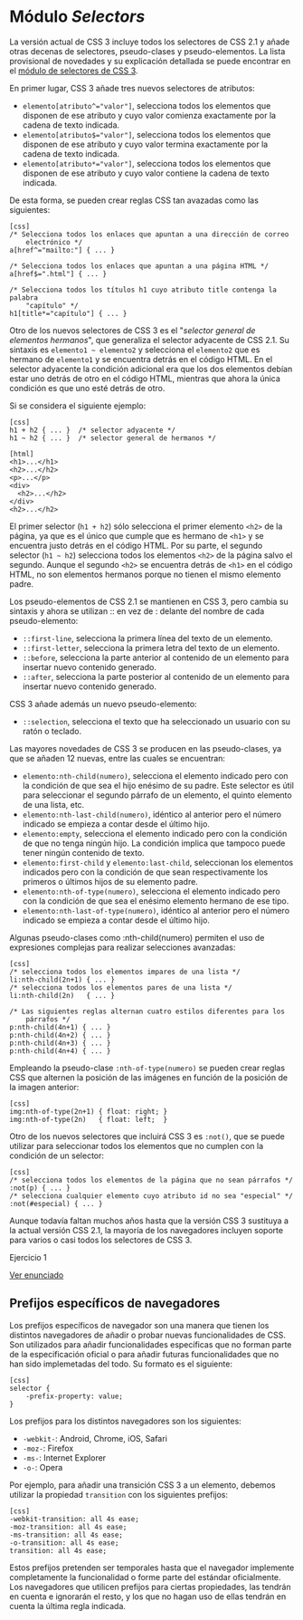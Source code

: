 # Módulo *Selectors*

La versión actual de CSS 3 incluye todos los selectores de CSS 2.1 y añade otras decenas de selectores, pseudo-clases y pseudo-elementos. La lista provisional de novedades y su explicación detallada se puede encontrar en el [módulo de selectores de CSS 3](http://www.w3.org/TR/css3-selectors/).

En primer lugar, CSS 3 añade tres nuevos selectores de atributos:

* `elemento[atributo^="valor"]`, selecciona todos los elementos que disponen de ese atributo y cuyo valor comienza exactamente por la cadena de texto indicada.
* `elemento[atributo$="valor"]`, selecciona todos los elementos que disponen de ese atributo y cuyo valor termina exactamente por la cadena de texto indicada.
* `elemento[atributo*="valor"]`, selecciona todos los elementos que disponen de ese atributo y cuyo valor contiene la cadena de texto indicada.

De esta forma, se pueden crear reglas CSS tan avazadas como las siguientes:

    [css]
    /* Selecciona todos los enlaces que apuntan a una dirección de correo
        electrónico */
    a[href^="mailto:"] { ... }
    
    /* Selecciona todos los enlaces que apuntan a una página HTML */
    a[href$=".html"] { ... }
    
    /* Selecciona todos los títulos h1 cuyo atributo title contenga la palabra
        "capítulo" */
    h1[title*="capítulo"] { ... }

Otro de los nuevos selectores de CSS 3 es el "*selector general de elementos hermanos*", que generaliza el selector adyacente de CSS 2.1. Su sintaxis es `elemento1 ~ elemento2` y selecciona el `elemento2` que es hermano de `elemento1` y se encuentra detrás en el código HTML. En el selector adyacente la condición adicional era que los dos elementos debían estar uno detrás de otro en el código HTML, mientras que ahora la única condición es que uno esté detrás de otro.

Si se considera el siguiente ejemplo:

    [css]
    h1 + h2 { ... }  /* selector adyacente */
    h1 ~ h2 { ... }  /* selector general de hermanos */

    [html]
    <h1>...</h1>
    <h2>...</h2>
    <p>...</p>
    <div>
      <h2>...</h2>
    </div>
    <h2>...</h2>

El primer selector (`h1 + h2`) sólo selecciona el primer elemento `<h2>` de la página, ya que es el único que cumple que es hermano de `<h1>` y se encuentra justo detrás en el código HTML. Por su parte, el segundo selector (`h1 ~ h2`) selecciona todos los elementos `<h2>` de la página salvo el segundo. Aunque el segundo `<h2>` se encuentra detrás de `<h1>` en el código HTML, no son elementos hermanos porque no tienen el mismo elemento padre.

Los pseudo-elementos de CSS 2.1 se mantienen en CSS 3, pero cambia su sintaxis y ahora se utilizan :: en vez de : delante del nombre de cada pseudo-elemento:

* `::first-line`, selecciona la primera línea del texto de un elemento.
* `::first-letter`, selecciona la primera letra del texto de un elemento.
* `::before`, selecciona la parte anterior al contenido de un elemento para insertar nuevo contenido generado.
* `::after`, selecciona la parte posterior al contenido de un elemento para insertar nuevo contenido generado.

CSS 3 añade además un nuevo pseudo-elemento:

* `::selection`, selecciona el texto que ha seleccionado un usuario con su ratón o teclado.

Las mayores novedades de CSS 3 se producen en las pseudo-clases, ya que se añaden 12 nuevas, entre las cuales se encuentran:

* `elemento:nth-child(numero)`, selecciona el elemento indicado pero con la condición de que sea el hijo enésimo de su padre. Este selector es útil para seleccionar el segundo párrafo de un elemento, el quinto elemento de una lista, etc.
* `elemento:nth-last-child(numero)`, idéntico al anterior pero el número indicado se empieza a contar desde el último hijo.
* `elemento:empty`, selecciona el elemento indicado pero con la condición de que no tenga ningún hijo. La condición implica que tampoco puede tener ningún contenido de texto.
* `elemento:first-child` y `elemento:last-child`, seleccionan los elementos indicados pero con la condición de que sean respectivamente los primeros o últimos hijos de su elemento padre.
* `elemento:nth-of-type(numero)`, selecciona el elemento indicado pero con la condición de que sea el enésimo elemento hermano de ese tipo.
* `elemento:nth-last-of-type(numero)`, idéntico al anterior pero el número indicado se empieza a contar desde el último hijo.

Algunas pseudo-clases como :nth-child(numero) permiten el uso de expresiones complejas para realizar selecciones avanzadas:

    [css]
    /* selecciona todos los elementos impares de una lista */
    li:nth-child(2n+1) { ... }
    /* selecciona todos los elementos pares de una lista */
    li:nth-child(2n)   { ... }
    
    /* Las siguientes reglas alternan cuatro estilos diferentes para los
        párrafos */
    p:nth-child(4n+1) { ... }
    p:nth-child(4n+2) { ... }
    p:nth-child(4n+3) { ... }
    p:nth-child(4n+4) { ... }

Empleando la pseudo-clase `:nth-of-type(numero)` se pueden crear reglas CSS que alternen la posición de las imágenes en función de la posición de la imagen anterior:

    [css]
    img:nth-of-type(2n+1) { float: right; }
    img:nth-of-type(2n)   { float: left;  }

Otro de los nuevos selectores que incluirá CSS 3 es `:not()`, que se puede utilizar para seleccionar todos los elementos que no cumplen con la condición de un selector:

    [css]
    /* selecciona todos los elementos de la página que no sean párrafos */
    :not(p) { ... }
    /* selecciona cualquier elemento cuyo atributo id no sea "especial" */
    :not(#especial) { ... }

Aunque todavía faltan muchos años hasta que la versión CSS 3 sustituya a la actual versión CSS 2.1, la mayoría de los navegadores incluyen soporte para varios o casi todos los selectores de CSS 3.

<div class="exercise">
  <p class="title">Ejercicio 1</p>
</div>

[Ver enunciado](#ej01)

## Prefijos específicos de navegadores

Los prefijos específicos de navegador son una manera que tienen los distintos navegadores de añadir o probar nuevas funcionalidades de CSS. Son utilizados para añadir funcionalidades específicas que no forman parte de la especificación oficial o para añadir futuras funcionalidades que no han sido implemetadas del todo. Su formato es el siguiente:

    [css]
    selector {
        -prefix-property: value;
    }

Los prefijos para los distintos navegadores son los siguientes:

* `-webkit-`: Android, Chrome, iOS, Safari
* `-moz-`: Firefox
* `-ms-`: Internet Explorer
* `-o-`: Opera

Por ejemplo, para añadir una transición CSS 3 a un elemento, debemos utilizar la propiedad `transition` con los siguientes prefijos:

    [css]
    -webkit-transition: all 4s ease;
    -moz-transition: all 4s ease;
    -ms-transition: all 4s ease;
    -o-transition: all 4s ease;
    transition: all 4s ease;

Estos prefijos pretenden ser temporales hasta que el navegador implemente completamente la funcionalidad o forme parte del estándar oficialmente. Los navegadores que utilicen prefijos para ciertas propiedades, las tendrán en cuenta e ignorarán el resto, y los que no hagan uso de ellas tendrán en cuenta la última regla indicada.